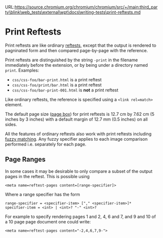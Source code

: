 URL:https://source.chromium.org/chromium/chromium/src/+/main:third_party\blink\web_tests\external\wpt\docs\writing-tests\print-reftests.md
# Print Reftests

Print reftests are like ordinary [reftests](reftests), except that the
output is rendered to pagninated form and then compared page-by-page
with the reference.

Print reftests are distinguished by the string `-print` in the
filename immediately before the extension, or by being under a
directory named `print`. Examples:

- `css/css-foo/bar-print.html` is a print reftest
- `css/css-foo/print/bar.html` is a print reftest
- `css/css-foo/bar-print-001.html` is **not** a print reftest


Like ordinary reftests, the reference is specified using a `<link
rel=match>` element.

The default page size
([page box](https://drafts.csswg.org/css-page-3/#page-model)) for
print reftests is 12.7 cm by 7.62 cm (5 inches by 3 inches) with a
default margin of 12.7 mm (0.5 inches) on all sides.

All the features of ordinary reftests also work with print reftests
including [fuzzy matching](reftests.html#fuzzy-matching). Any fuzzy
specifier applies to each image comparison performed i.e. separately
for each page.

## Page Ranges

In some cases it may be desirable to only compare a subset of the
output pages in the reftest. This is possible using
```
<meta name=reftest-pages content=[range-specifier]>
```
Where a range specifier has the form
```
range-specifier = <specifier-item> ["," <specifier-item>]*
specifier-item = <int> | <int>? "-" <int>?
```

For example to specify rendering pages 1 and 2, 4, 6 and 7, and 9 and
10 of a 10 page page document one could write:

```
<meta name=reftest-pages content="-2,4,6,7,9-">
```
